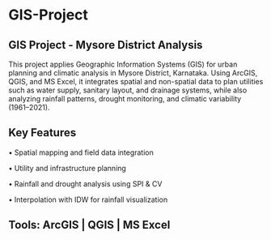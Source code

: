 # GIS-Project
## GIS Project - Mysore District Analysis

This project applies Geographic Information Systems (GIS) for urban planning and climatic analysis in Mysore District, Karnataka. Using ArcGIS, QGIS, and MS Excel, it integrates spatial and non-spatial data to plan utilities such as water supply, sanitary layout, and drainage systems, while also analyzing rainfall patterns, drought monitoring, and climatic variability (1961–2021).

## Key Features

• Spatial mapping and field data integration

• Utility and infrastructure planning

• Rainfall and drought analysis using SPI & CV

• Interpolation with IDW for rainfall visualization

## Tools: ArcGIS | QGIS | MS Excel

